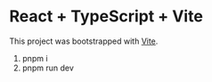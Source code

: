 # React + TypeScript + Vite

This project was bootstrapped with [Vite](https://vitejs.dev/).

1. pnpm i
2. pnpm run dev
   
